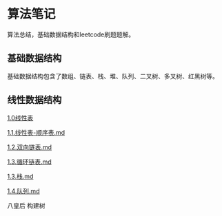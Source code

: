 # 算法笔记

 

算法总结，基础数据结构和leetcode刷题题解。

## 基础数据结构

基础数据结构包含了数组、链表、栈、堆、队列、二叉树、多叉树、红黑树等。

## 线性数据结构

[1.0线性表](./doc/算法题/1.0.线性表.md)

[1.1.线性表-顺序表.md](./doc/算法题/1.1.线性表-顺序表.md)

[1.2.双向链表.md](./doc/算法题/1.2.双向链表.md)

[1.3.循环链表.md](./doc/算法题/1.3.循环链表.md)

[1.3.栈.md](./doc/算法题/1.3.栈.md)

[1.4.队列.md](./doc/算法题/1.4.队列.md)




八皇后     构建树


